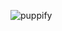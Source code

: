 

![puppify](https://user-images.githubusercontent.com/81996794/182487124-9e8f7014-3c96-4554-a652-9764f43f0c9b.PNG)
